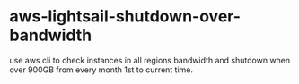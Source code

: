 # aws-lightsail-shutdown-over-bandwidth
use aws cli to check instances in all regions bandwidth and shutdown when over 900GB from every month 1st to current time.
